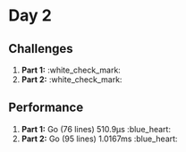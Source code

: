 # Day 2

## Challenges
<ol>
    <li><b>Part 1:</b> :white_check_mark:</li>
    <li><b>Part 2:</b> :white_check_mark:</li>
</ol>

## Performance
<ol>
    <li><b>Part 1:</b> Go (76 lines) 510.9µs :blue_heart:</li>
    <li><b>Part 2:</b> Go (95 lines) 1.0167ms :blue_heart:</li>
</ol>